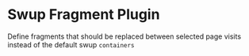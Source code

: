 # Swup Fragment Plugin

Define fragments that should be replaced between selected page visits instead of the default swup `containers`